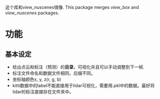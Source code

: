 这个库和view_nuscenes很像. 
This package merges *view_box* and *view_nuscenes* packages. 

# 功能
## 基本设定
* 给出点云和标注（预测）的**目录**，可视化并且可以手动调整到下一帧. 
* 标注文件命名和数据文件相同，后缀不同。
* 坐标轴颜色x, y, z(r, g, b)
* kitti数据中的label不能直接用于lidar可视化，需要用.pkl中的数据。最好将lidar的标注直接存在文件夹中。